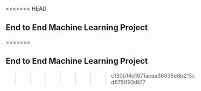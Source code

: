 <<<<<<< HEAD
## End to End Machine Learning Project 
=======
## End to End Machine Learning Project 
>>>>>>> c130b14d1671acea36638e6b215cd675ff93db17
